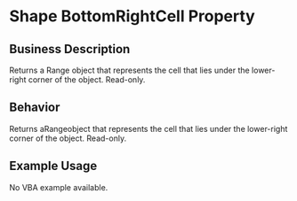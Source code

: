 # Shape BottomRightCell Property

## Business Description
Returns a Range object that represents the cell that lies under the lower-right corner of the object. Read-only.

## Behavior
Returns aRangeobject that represents the cell that lies under the lower-right corner of the object. Read-only.

## Example Usage
No VBA example available.